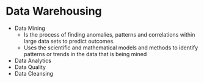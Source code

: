 # Data Warehousing

- Data Mining 
  - Is the process of finding anomalies, patterns and correlations within large data sets to predict outcomes. 
  - Uses the scientific and mathematical models and methods to identify patterns or trends in the data that is being mined
- Data Analytics
- Data Quality
- Data Cleansing
